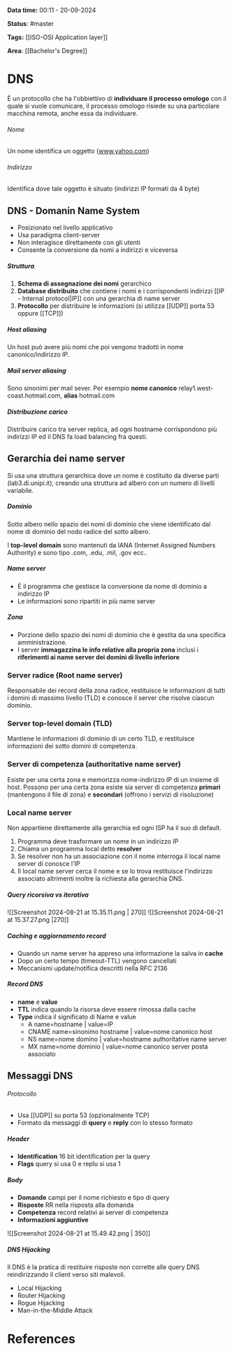 **Data time:** 00:11 - 20-09-2024

**Status**: #master 

**Tags:** [[ISO-OSI Application layer]]

**Area**: [[Bachelor's Degree]]
# DNS

È un protocollo che ha l'obbiettivo di **individuare il processo omologo** con il quale si vuole comunicare, il processo omologo risiede su una particolare macchina remota, anche essa da individuare.
###### Nome
Un nome identifica un oggetto (www.yahoo.com)
###### Indirizzo
Identifica dove tale oggetto è situato (indirizzi IP formati da 4 byte)

## DNS - Domanin Name System

- Posizionato nel livello applicativo
- Usa paradigma client-server
- Non interagisce direttamente con gli utenti
- Consente la conversione da nomi a indirizzi e viceversa

##### Struttura
1. **Schema di assegnazione dei nomi** gerarchico
2. **Database distribuito** che contiene i nomi e i corrispondenti indirizzi [[IP - Internal protocol|IP]] con una gerarchia di name server
3. **Protocollo** per distribuire le informazioni (si utilizza [[UDP]] porta 53 oppure [[TCP]])

##### Host aliasing
Un host può avere più nomi che poi vengono tradotti in nome canonico/indirizzo IP.
##### Mail server aliasing
Sono sinonimi per mail sever. Per esempio **nome canonico** relay1.west-coast.hotmail.com, **alias** hotmail.com
##### Distribuzione carico
Distribuire carico tra server replica, ad ogni hostname corrispondono più indirizzi IP ed il DNS fa load balancing fra questi.

## Gerarchia dei name server

Si usa una struttura gerarchica dove un nome è costituito da diverse parti (lab3.di.unipi.it), creando una struttura ad albero con un numero di livelli variabile.
##### Dominio
Sotto albero nello spazio dei nomi di dominio che viene identificato dal nome di dominio del nodo radice del sotto albero.

I **top-level domain** sono mantenuti da IANA (Internet Assigned Numbers Authority) e sono tipo .com, .edu, .mil, .gov ecc..
##### Name server
- È il programma che gestisce la conversione da nome di dominio a indirizzo IP
- Le informazioni sono ripartiti in più name server
##### Zona
- Porzione dello spazio dei nomi di dominio che è gestita da una specifica amministrazione.
- I server **immagazzina le info relative alla propria zona** inclusi i **riferimenti ai name server dei domini di livello inferiore**

### Server radice (Root name server)
Responsabile dei record della zona radice, restituisce le informazioni di tutti i domini di massimo livello (TLD) e conosce il server che risolve ciascun dominio.

### Server top-level domain (TLD)
Mantiene le informazioni di dominio di un certo TLD, e restituisce informazioni dei sotto domini di competenza.

### Server di competenza (authoritative name server)
Esiste per una certa zona e memorizza nome-indirizzo IP di un insieme di host. Possono per una certa zona esiste sia server di competenza **primari** (mantengono il file di zona) e **secondari** (offrono i servizi di risoluzione)

### Local name server
Non appartiene direttamente alla gerarchia ed ogni ISP ha il suo di default.
1. Programma deve trasformare un nome in un indirizzo IP
2. Chiama un programma local detto **resolver**
3. Se resolver non ha un associazione con il nome interroga il local name server di conosce l'IP
4. Il local name server cerca il nome e se lo trova restituisce l'indirizzo associato altrimenti inoltre la richiesta alla gerarchia DNS.

##### Query ricorsiva vs iterativa

![[Screenshot 2024-08-21 at 15.35.11.png | 270]]                   ![[Screenshot 2024-08-21 at 15.37.27.png |270]]   

##### Caching e aggiornamento record
- Quando un name server ha appreso una informazione la salva in **cache** 
- Dopo un certo tempo (timeout-TTL) vengono cancellati
- Meccanismi update/notifica descritti nella RFC 2136

##### Record DNS
- **name** e **value**
- **TTL** indica quando la risorsa deve essere rimossa dalla cache
- **Type** indica il significato di Name e value
	- A name=hostname | value=IP
	- CNAME name=sinonimo hostname | value=nome canonico host
	- NS name=nome domino | value=hostname authoritative name server 
	- MX name=nome dominio | value=nome canonico server posta associato

## Messaggi DNS
###### Protocollo
- Usa [[UDP]] su porta 53 (opzionalmente TCP)
- Formato da messaggi di **query** e **reply** con lo stesso formato

##### Header
- **Identification** 16 bit identification per la query
- **Flags** query si usa 0 e replu si usa 1

##### Body
- **Domande** campi per il nome richiesto e tipo di query
- **Risposte** RR nella risposta alla domanda
- **Competenza** record relativi ai server di competenza
- **Informazioni aggiuntive**

![[Screenshot 2024-08-21 at 15.49.42.png | 350]]

##### DNS Hijacking
Il DNS  è la pratica di restituire risposte non corrette alle query DNS reindirizzando il client verso siti malevoli.
- Local Hijacking
- Router Hijacking
- Rogue Hijacking
- Man-in-the-Middle Attack

# References